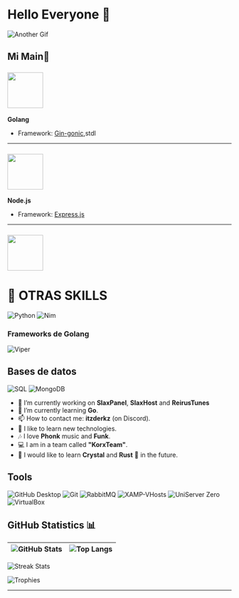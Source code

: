 # Hello Everyone 👋

![Another Gif](https://media.giphy.com/media/L8K62iTDkzGX6/giphy.gif)


## Mi Main🚀

### <img src="https://cdn.jsdelivr.net/gh/devicons/devicon/icons/go/go-original-wordmark.svg" width="80"/>
**Golang**

- Framework: [Gin-gonic](https://gin-gonic.com/),stdl

---

### <img src="https://cdn.jsdelivr.net/gh/devicons/devicon/icons/nodejs/nodejs-original-wordmark.svg" width="80"/>
**Node.js**

- Framework: [Express.js](https://expressjs.com/)

---

### <img src="https://cdn.jsdelivr.net/gh/devicons/devicon/icons/react/react-original-wordmark.svg" width="80"/>


# 🚀 OTRAS SKILLS

![Python](https://img.shields.io/badge/-Python-3776AB?style=flat&logo=python&logoColor=white)
![Nim](https://img.shields.io/badge/-Nim-FFE953?style=flat&logo=nim&logoColor=white)



### Frameworks de Golang
![Viper](https://img.shields.io/badge/-Viper-00ADD8?style=flat&logo=go&logoColor=white)



## Bases de datos
![SQL](https://img.shields.io/badge/-SQL-4479A1?style=flat&logo=mysql&logoColor=white)
![MongoDB](https://img.shields.io/badge/-MongoDB-47A248?style=flat&logo=mongodb&logoColor=white)

- 🔭 I’m currently working on **SlaxPanel**, **SlaxHost** and **ReirusTunes**
- 🌱 I’m currently learning **Go**.
- 📫 How to contact me: **itzderkz** (on Discord).
- 🙂 I like to learn new technologies.
- 🎶 I love **Phonk** music and **Funk**.
- 💻 I am in a team called **"KorxTeam"**.
- 💯 I would like to learn **Crystal** and **Rust** 🦀 in the future.


## Tools
![GitHub Desktop](https://img.shields.io/badge/-GitHub%20Desktop-181717?style=flat&logo=github&logoColor=white)
![Git](https://img.shields.io/badge/-Git-F05032?style=flat&logo=git&logoColor=white)
![RabbitMQ](https://img.shields.io/badge/-RabbitMQ-FF6600?style=flat&logo=rabbitmq&logoColor=white)
![XAMP-VHosts](https://img.shields.io/badge/%20XAMP-VHost%20-blue)
![UniServer Zero](https://img.shields.io/badge/-UniServer%20Zero-0078D4?style=flat&logo=windows&logoColor=white)
![VirtualBox](https://img.shields.io/badge/-VirtualBox-183A61?style=flat&logo=virtualbox&logoColor=white)

## GitHub Statistics 📊

| ![GitHub Stats](https://github-readme-stats.vercel.app/api?username=ZDerkzx&show_icons=true&count_private=true) | ![Top Langs](https://github-readme-stats.vercel.app/api/top-langs/?username=ZDerkzx) |
| :-------------------------------------------------------------------------------------------------------------: | :----------------------------------------------------------------------------------: |

![Streak Stats](https://github-readme-streak-stats.herokuapp.com/?user=ZDerkzx&theme=dark)

![Trophies](https://github-profile-trophy.vercel.app/?username=ZDerkzx&theme=darkhub)

---
